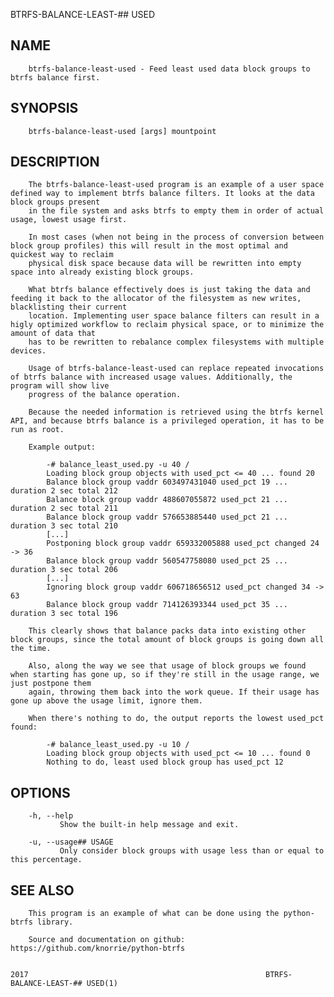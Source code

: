   BTRFS-BALANCE-LEAST-## USED
 
## NAME
        btrfs-balance-least-used - Feed least used data block groups to btrfs balance first.
 
## SYNOPSIS
        btrfs-balance-least-used [args] mountpoint
 
## DESCRIPTION
        The btrfs-balance-least-used program is an example of a user space defined way to implement btrfs balance filters. It looks at the data block groups present
        in the file system and asks btrfs to empty them in order of actual usage, lowest usage first.
 
        In most cases (when not being in the process of conversion between block group profiles) this will result in the most optimal and quickest way to reclaim
        physical disk space because data will be rewritten into empty space into already existing block groups.
 
        What btrfs balance effectively does is just taking the data and feeding it back to the allocator of the filesystem as new writes, blacklisting their current
        location. Implementing user space balance filters can result in a higly optimized workflow to reclaim physical space, or to minimize the amount of data that
        has to be rewritten to rebalance complex filesystems with multiple devices.
 
        Usage of btrfs-balance-least-used can replace repeated invocations of btrfs balance with increased usage values. Additionally, the program will show live
        progress of the balance operation.
 
        Because the needed information is retrieved using the btrfs kernel API, and because btrfs balance is a privileged operation, it has to be run as root.
 
        Example output:
 
            -# balance_least_used.py -u 40 /
            Loading block group objects with used_pct <= 40 ... found 20
            Balance block group vaddr 603497431040 used_pct 19 ... duration 2 sec total 212
            Balance block group vaddr 488607055872 used_pct 21 ... duration 2 sec total 211
            Balance block group vaddr 576653885440 used_pct 21 ... duration 3 sec total 210
            [...]
            Postponing block group vaddr 659332005888 used_pct changed 24 -> 36
            Balance block group vaddr 560547758080 used_pct 25 ... duration 3 sec total 206
            [...]
            Ignoring block group vaddr 606718656512 used_pct changed 34 -> 63
            Balance block group vaddr 714126393344 used_pct 35 ... duration 3 sec total 196
 
        This clearly shows that balance packs data into existing other block groups, since the total amount of block groups is going down all the time.
 
        Also, along the way we see that usage of block groups we found when starting has gone up, so if they're still in the usage range, we just postpone them
        again, throwing them back into the work queue. If their usage has gone up above the usage limit, ignore them.
 
        When there's nothing to do, the output reports the lowest used_pct found:
 
            -# balance_least_used.py -u 10 /
            Loading block group objects with used_pct <= 10 ... found 0
            Nothing to do, least used block group has used_pct 12
 
## OPTIONS
        -h, --help
               Show the built-in help message and exit.
 
        -u, --usage## USAGE
               Only consider block groups with usage less than or equal to this percentage.
 
## SEE ALSO
        This program is an example of what can be done using the python-btrfs library.
 
        Source and documentation on github: https://github.com/knorrie/python-btrfs
 
                                                                                 2017                                                     BTRFS-BALANCE-LEAST-## USED(1)
